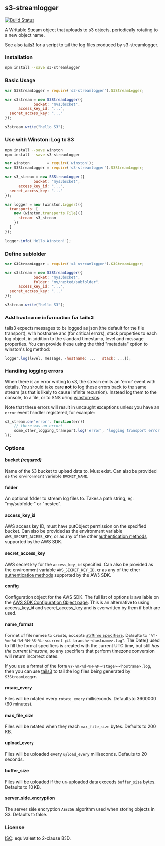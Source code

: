 ## s3-streamlogger
[![Build Status](https://travis-ci.org/CreditCardsCom/s3-streamlogger.svg?branch=master)](https://travis-ci.org/CreditCardsCom/s3-streamlogger)


A Writable Stream object that uploads to s3 objects, periodically rotating to a
new object name.

See also [tails3](http://github.com/coggle/tails3) for a script to tail the log
files produced by s3-streamlogger.

### Installation
```bash
npm install --save s3-streamlogger
```

### Basic Usage
```js
var S3StreamLogger = require('s3-streamlogger').S3StreamLogger;

var s3stream = new S3StreamLogger({
             bucket: "mys3bucket",
      access_key_id: "...",
  secret_access_key: "..."
});

s3stream.write("hello S3");
```

### Use with Winston: Log to S3
```sh
npm install --save winston
npm install --save s3-streamlogger
```

```js
var winston        = require('winston');
var S3StreamLogger = require('s3-streamlogger').S3StreamLogger;

var s3_stream = new S3StreamLogger({
             bucket: "mys3bucket",
      access_key_id: "...",
  secret_access_key: "..."
});

var logger = new (winston.Logger)({
  transports: [
    new (winston.transports.File)({
      stream: s3_stream
    })
  ]
});

logger.info('Hello Winston!');
```

### Define subfolder
```js
var S3StreamLogger = require('s3-streamlogger').S3StreamLogger;

var s3stream = new S3StreamLogger({
             bucket: "mys3bucket",
             folder: "my/nested/subfolder",
      access_key_id: "...",
  secret_access_key: "..."
});

s3stream.write("hello S3");
```

### Add hostname information for tails3
tails3 expects messages to be logged as json (the default for the file
transport), with hostname and (for critical errors), stack properties to each
log object, in addition to the standard timestamp, level and message
properties. You can provide these using the third "metadata" option to
winston's log method:

```js
logger.log(level, message, {hostname: ... , stack: ...});
```

### Handling logging errors
When there is an error writing to s3, the stream emits an 'error' event with
details. You should take care **not** to log these errors back to the same
stream (as that is likely to cause infinite recursion). Instead log them to the
console, to a file, or to SNS using [winston-sns](https://github.com/jesseditson/winston-sns).

Note that these errors will result in uncaught exceptions unless you have an
`error` event handler registered, for example:

```js
s3_stream.on('error', function(err){
    // there was an error!
    some_other_logging_transport.log('error', 'logging transport error', err)
});
```

### Options

#### bucket *(required)*
Name of the S3 bucket to upload data to. Must exist.
Can also be provided as the environment variable `BUCKET_NAME`.

#### folder
An optional folder to stream log files to. Takes a path string,
eg: "my/subfolder" or "nested".

#### access_key_id
AWS access key ID, must have putObject permission on the specified bucket.  Can
also be provided as the environment variable `AWS_SECRET_ACCESS_KEY`, or as any
of the other [authentication
methods](http://docs.aws.amazon.com/AWSJavaScriptSDK/guide/node-configuring.html)
supported by the AWS SDK.

#### secret_access_key
AWS secret key for the `access_key_id` specified.  Can also be provided as the
environment variable `AWS_SECRET_KEY_ID`, or as any of the other
[authentication
methods](http://docs.aws.amazon.com/AWSJavaScriptSDK/guide/node-configuring.html)
supported by the AWS SDK.

#### config

Configuration object for the AWS SDK. The full list of options is available on the [AWS SDK Configuration Object page](http://docs.aws.amazon.com/AWSJavaScriptSDK/guide/node-configuring.html). This is an alternative to using access_key_id and secret_access_key and is overwritten by them if both are used.

#### name_format
Format of file names to create, accepts [strftime specifiers](https://github.com/samsonjs/strftime). Defaults to `"%Y-%m-%d-%H-%M-%S-%L-<current git branch>-<hostname>.log"`. The Date() used to fill the format specifiers is created with the current UTC time, but still *has the current timezone*, so any specifiers that perform timezone conversion will return incorrect dates.

If you use a format of the form `%Y-%m-%d-%H-%M-<stage>-<hostname>.log`, then
you can use [tails3](http://github.com/coggle/tails3) to tail the log files
being generated by `S3StreamLogger`.

#### rotate_every
Files will be rotated every `rotate_every` milliseconds. Defaults to 3600000 (60
minutes).

#### max_file_size
Files will be rotated when they reach `max_file_size` bytes. Defaults to 200 KB.

#### upload_every
Files will be uploaded every `upload_every` milliseconds. Defaults to 20
seconds.

#### buffer_size
Files will be uploaded if the un-uploaded data exceeds `buffer_size` bytes.
Defaults to 10 KB.

#### server_side_encryption
The server side encryption `AES256` algorithm used when storing objects in S3.
Defaults to false.


### License
[ISC](http://opensource.org/licenses/ISC): equivalent to 2-clause BSD.


